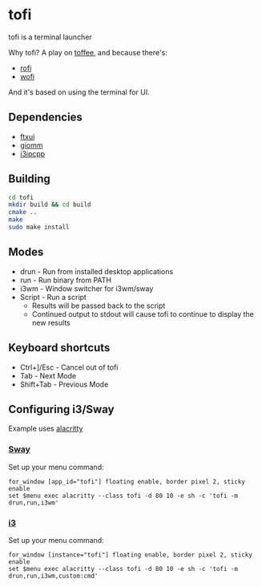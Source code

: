 # tofi

tofi is a terminal launcher

Why tofi? A play on [toffee](https://en.wikipedia.org/wiki/Toffee), and because there's:

- [rofi](https://github.com/davatorium/rofi)
- [wofi](https://hg.sr.ht/~scoopta/wofi)

And it's based on using the terminal for UI.

## Dependencies

- [ftxui](https://github.com/ArthurSonzogni/FTXUI)
- [giomm](https://developer.gnome.org/glibmm/stable/)
- [i3ipcpp](https://github.com/drmgc/i3ipcpp)

## Building

```sh
cd tofi
mkdir build && cd build
cmake ..
make
sudo make install
```

## Modes

- drun - Run from installed desktop applications
- run - Run binary from PATH
- i3wm - Window switcher for i3wm/sway
- Script - Run a script
  - Results will be passed back to the script
  - Continued output to stdout will cause tofi to continue to display the new results

## Keyboard shortcuts

- Ctrl+]/Esc - Cancel out of tofi
- Tab - Next Mode
- Shift+Tab - Previous Mode

## Configuring i3/Sway

Example uses [alacritty](https://github.com/alacritty/alacritty)

### [Sway](https://github.com/swaywm/sway)

Set up your menu command:

```shell
for_window [app_id="tofi"] floating enable, border pixel 2, sticky enable
set $menu exec alacritty --class tofi -d 80 10 -e sh -c 'tofi -m drun,run,i3wm'
```

### [i3](https://i3wm.org/)

Set up your menu command:

```shell
for_window [instance="tofi"] floating enable, border pixel 2, sticky enable
set $menu exec alacritty --class tofi -d 80 10 -e sh -c 'tofi -m drun,run,i3wm,custom:cmd'
```
